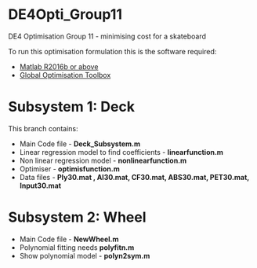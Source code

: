# DE4Opti_Group11
DE4 Optimisation Group 11 - minimising cost for a skateboard

To run this optimisation formulation this is the software required:
* [Matlab R2016b or above](https://uk.mathworks.com/products/matlab.html?requestedDomain=)
* [Global Optimisation Toolbox](https://uk.mathworks.com/products/global-optimization.html) 


# Subsystem 1: Deck 
This branch contains:
* Main Code file - **Deck_Subsystem.m**
* Linear regression model to find coefficients - **linearfunction.m**
* Non linear regression model - **nonlinearfunction.m**
* Optimiser - **optimisfunction.m**
* Data files - **Ply30.mat , Al30.mat, CF30.mat, ABS30.mat, PET30.mat, Input30.mat**

# Subsystem 2: Wheel
* Main Code file - **NewWheel.m**
* Polynomial fitting needs **polyfitn.m**
* Show polynomial model - **polyn2sym.m**
